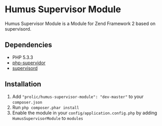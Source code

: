 Humus Supervisor Module
=======================

Humus Supervisor Module is a Module for Zend Framework 2 based on supervisord.

Dependencies
------------

 - PHP 5.3.3
 - [php-supervidor](https://github.com/videlalvaro/php-amqplib)
 - [supervisord](http://www.supervisdord.com)

Installation
------------

 1.  Add `"prolic/humus-supervisor-module": "dev-master"` to your `composer.json`
 2.  Run `php composer.phar install`
 3.  Enable the module in your `config/application.config.php` by adding `HumusSupervisorModule` to `modules`
